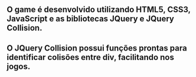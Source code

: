 ## O game é desenvolvido utilizando HTML5, CSS3, JavaScript e as bibliotecas JQuery e JQuery Collision. 


## O JQuery Collision possui funções prontas para identificar colisões entre div, facilitando nos jogos.